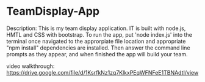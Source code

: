 # TeamDisplay-App

Description: This is my team display application. IT is built with node.js, HMTL and CSS with bootstrap. To run the app, put 'node index.js' into the terminal once navigated to the approrpiate file location and appropriate "npm install" dependencies are installed. Then answer the command line prompts as they appear, and when finished the app will build your team.

video walkthrough: https://drive.google.com/file/d/1KsrfkNz1zq7KlkxPEqWFNFeE1TBNAdtI/view
